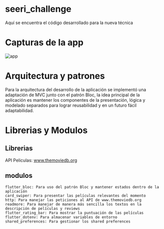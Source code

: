 # seeri_challenge
Aquí se encuentra el código desarrollado para la nueva técnica 

# Capturas de la app
![app](https://user-images.githubusercontent.com/57674935/224557346-606efc46-2c15-47d8-b545-2c0842e8ba27.png)

# Arquitectura y patrones
Para la arquitectura del desarrollo de la aplicación se implementó una adaptación de MVC junto con el patrón Bloc, la idea principal de la aplicación es mantener los componentes de la presentación, lógica y modelado separados para lograr reusabilidad y en un futuro fácil adaptabilidad.

# Librerias y Modulos

  ## Librerias
  API Peliculas: www.themoviedb.org

  ## modulos
    flutter_bloc: Para uso del patrón Bloc y mantener estados dentro de la aplicación 
    card_swiper: Para presentar las películas relevantes del momento
    http: Para manejar las peticiones al API de www.themoviedb.org
    readmore: Para manejar de manera más sencilla los textos en la descripción de películas y reviews
    flutter_rating_bar: Para mostrar la puntuación de las películas
    flutter_dotenv: Para almacenar variables de entorno
    shared_preferences: Para gestionar los shared preferences
